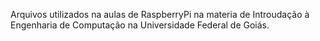 Arquivos utilizados na aulas de RaspberryPi na materia de Introudação à Engenharia de Computação
na Universidade Federal de Goiás.
